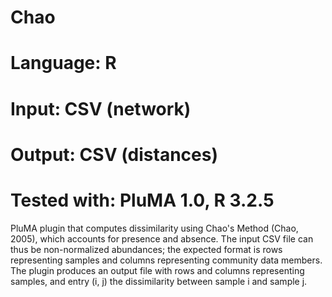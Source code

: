 # Chao
# Language: R
# Input: CSV (network)
# Output: CSV (distances)
# Tested with: PluMA 1.0, R 3.2.5

PluMA plugin that computes dissimilarity using Chao's Method (Chao, 2005), which accounts for presence and absence.
The input CSV file can thus be non-normalized abundances; the expected format is rows representing samples and columns
representing community data members.
The plugin produces an output file with rows and columns representing samples, and entry (i, j) the dissimilarity 
between sample i and sample j.

